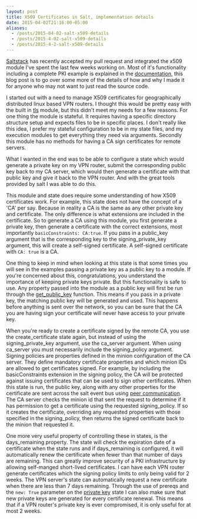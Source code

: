 ```yaml
---
layout: post
title: X509 Certificates in Salt, implementation details
date: 2015-04-02T21:16:00-05:00
aliases:
  - /posts/2015-04-02-salt-x509-details
  - /posts/2015-4-02-salt-x509-details
  - /posts/2015-4-2-salt-x509-details
---
```


[Saltstack](http://saltstack.com/) has recently accepted my pull request and integrated the x509 module I've spent the last few weeks working on. Most of it's functionality including a complete PKI example is explained in the [documentation](http://docs.saltstack.com/en/latest/ref/states/all/salt.states.x509.html), this blog post is to go over some more of the details of how and why I made it for anyone who may not want to just read the source code.

I started out with a need to manage X509 certificates for geographically distributed linux based VPN routers. I thought this would be pretty easy with the built in [tls](http://docs.saltstack.com/en/latest/ref/modules/all/salt.modules.tls.html) module, but this didn't meet my needs for a few reasons. For one thing the module is stateful. It requires having a specific directory structure setup and expects files to be in specific places. I don't really like this idea, I prefer my stateful configuration to be in my state files, and my execution modules to get everything they need via arguments. Secondly this module has no methods for having a CA sign certificates for remote servers.

What I wanted in the end was to be able to configure a state which would generate a private key on my VPN router, submit the corresponding public key back to my CA server, which would then generate a certificate with that public key and give it back to the VPN router. And with the great tools provided by salt I was able to do this.

This module and state does require some understanding of how X509 certificates work. For example, this state does not have the concept of a 'CA' per say. Because in reality a CA is the same as any other private key and certificate. The only difference is what extensions are included in the certificate. So to generate a CA using this module, you first generate a private key, then generate a certificate with the correct extensions, most importantly ``basicConstraints: CA:true``. If you pass in a public_key argument that is the corresponding key to the signing_private_key argument, this will create a self-signed certificate. A self-signed certificate with `CA: true` is a CA.

One thing to keep in mind when looking at this state is that some times you will see in the examples passing a private key as a public key to a module. If you're concerned about this, congratulations, you understand the importance of keeping private keys private. But this functionality is safe to use. Any property passed into the module as a public key will first be run through the [get_public_key](http://docs.saltstack.com/en/latest/ref/modules/all/salt.modules.x509.html#salt.modules.x509.get_public_key) function. This means if you pass in a private key, the matching public key will be generated and used. This happens before anything is sent over the network, so you can be sure that the CA you are having sign your certificate will never have access to your private key.

When you're ready to create a certificate signed by the remote CA, you use the create_certificate state again, but instead of using the signing_private_key argument, use the ca_server argument. When using ca_server you must necessarily include the signing_policy argument. Signing policies are properties defined in the minion configuration of the CA server. They define mandatory certificate properties and which minion IDs are allowed to get certificates signed. For example, by including the basicConstraints extension in the signing policy, the CA will be protected against issuing certificates that can be used to sign other certificates. When this state is run, the public key, along with any other properties for the certificate are sent across the salt event bus using [peer communication](http://docs.saltstack.com/en/latest/ref/peer.html). The CA server checks the minion id that sent the request to determine if it has permission to get a certificate using the requested signing_policy. If so it creates the certificate, overriding any requested properties with those specified in the signing_policy, then returns the signed certificate back to the minion that requested it.

One more very useful property of controlling these in states, is the days_remaining property. The state will check the expiration date of a certificate when the state runs and if days_remaining is configured, it will automatically renew the certificate when fewer than that number of days are remaining. This can greatly improve security of a PKI infrastructure by allowing self-manged short-lived certificates. I can have each VPN router generate certificates which the signing policy limits to only being valid for 2 weeks. The VPN server's state can automatically request a new certificate when there are less than 7 days remaining. Through the use of prereqs and the ``new: True`` parameter on the [private key](http://docs.saltstack.com/en/latest/ref/states/all/salt.states.x509.html#salt.states.x509.private_key_managed) state I can also make sure that new private keys are generated for every certificate renewal. This means that if a VPN router's private key is ever compromised, it is only useful for at most 2 weeks.
